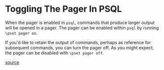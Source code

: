 # Toggling The Pager In PSQL

When the pager is enabled in `psql`, commands that produce larger output will be opened in a pager. The pager can be enabled within `psql` by running `\pset pager on`.

If you'd like to retain the output of commands, perhaps as reference for subsequent commands, you can turn the pager off. As you might expect, the pager can be disabled with `\pset pager off`.

[source](http://stackoverflow.com/questions/11180179/postgresql-disable-more-output)
